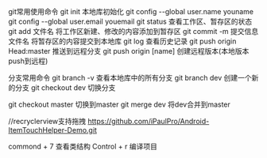 <!-- git push origin master -->
git常用使用命令
git init 本地库初始化
git config --global user.name  youname
git config --global user.email youemail
git status 查看工作区、暂存区的状态
git add 文件名 将工作区新建、修改的内容添加到暂存区
git commit -m 提交信息 文件名 将暂存区的内容提交到本地库
git log 查看历史记录
git push origin Head:master 推送到远程分支
git push origin [name] 创建远程版本(本地版本push到远程)

分支常用命令
git branch -v    查看本地库中的所有分支
git branch   dev 创建一个新的分支
git checkout dev 切换分支

git checkout master 切换到master
git merge dev       将dev合并到master

//recryclerview支持拖拽
https://github.com/iPaulPro/Android-ItemTouchHelper-Demo.git

commond + 7 查看类结构
Control + r 编译项目